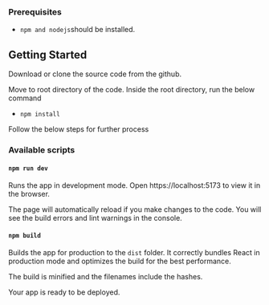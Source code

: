 

### Prerequisites

- `npm and nodejs`should be installed.

## Getting Started


Download or clone the source code from the github.

Move to root directory of the code.
Inside the root directory, run the below command
- `npm install`


Follow the below steps for further process

### Available scripts

#### `npm run dev`

Runs the app in development mode.
Open https://localhost:5173 to view it in the browser.

The page will automatically reload if you make changes to the code.
You will see the build errors and lint warnings in the console.

#### `npm build`

Builds the app for production to the `dist` folder.
It correctly bundles React in production mode and optimizes the build for the best performance.

The build is minified and the filenames include the hashes.

Your app is ready to be deployed.

